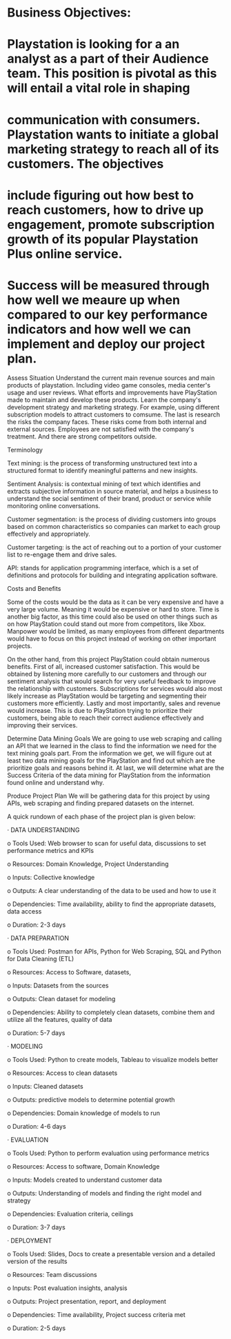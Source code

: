 # Business Objectives:
# Playstation is looking for a an analyst as a part of their Audience team. This position is pivotal as this will entail a vital role in shaping 
# communication with consumers. Playstation wants to initiate a global marketing strategy to reach all of its customers. The objectives 
# include figuring out how best to reach customers, how to drive up engagement, promote subscription growth of its popular Playstation Plus online service.
# Success will be measured through how well we meaure up when compared to our key performance indicators and how well we can implement and deploy our project plan. 

Assess Situation
Understand the current main revenue sources and main products of playstation. Including video game consoles, media center's usage and user reviews. 
What efforts and improvements have PlayStation made to maintain and develop these products. Learn the company's development strategy and marketing strategy. 
For example, using different subscription models to attract customers to comsume. The last is  research the risks the company faces. 
These risks come from both internal and external sources. Employees are not satisfied with the company's treatment. And there are strong competitors outside.

Terminology

Text mining: is the process of transforming unstructured text into a structured format to identify meaningful patterns and new insights.

Sentiment Analysis: is contextual mining of text which identifies and extracts subjective information in source material, and helps a business to 
understand the social sentiment of their brand, product or service while monitoring online conversations.

Customer segmentation: is the process of dividing customers into groups based on common characteristics so companies can market to each group effectively 
and appropriately.

Customer targeting: is the act of reaching out to a portion of your customer list to re-engage them and drive sales.

API: stands for application programming interface, which is a set of definitions and protocols for building and integrating application software.

Costs and Benefits

Some of the costs would be the data as it can be very expensive and have a very large volume. Meaning it would be expensive or hard to store. 
Time is another big factor, as this time could also be used on other things such as on how PlayStation could stand out more from competitors, like Xbox. 
Manpower would be limited, as many employees from different departments would have to focus on this project instead of working on other important projects.

On the other hand, from this project PlayStation could obtain numerous benefits. First of all, increased customer satisfaction. 
This would be obtained by listening more carefully to our customers and through our sentiment analysis that would search for very useful feedback to 
improve the relationship with customers. Subscriptions for services would also most likely increase as PlayStation would be targeting and segmenting 
their customers more efficiently. Lastly and most importantly, sales and revenue would increase. This is due to PlayStation trying to prioritize their customers, 
being able to reach their correct audience effectively and improving their services.


Determine Data Mining Goals
We are going to use web scraping and calling an API that we learned in the class to find the information we need for the text mining goals part. 
From the information we get, we will figure out at least two data mining goals for the PlayStation and find out which are the prioritize goals 
and reasons behind it. At last, we will determine what are the Success Criteria of the data mining for PlayStation from the information found online 
and understand why.

Produce Project Plan
We will be gathering data for this project by using APIs, web scraping and finding prepared datasets on the internet.

A quick rundown of each phase of the project plan is given below:

· DATA UNDERSTANDING

o Tools Used: Web browser to scan for useful data, discussions to set performance metrics and KPIs

o Resources: Domain Knowledge, Project Understanding

o Inputs: Collective knowledge

o Outputs: A clear understanding of the data to be used and how to use it

o Dependencies: Time availability, ability to find the appropriate datasets, data access

o Duration: 2-3 days

· DATA PREPARATION

o Tools Used: Postman for APIs, Python for Web Scraping, SQL and Python for Data Cleaning (ETL)

o Resources: Access to Software, datasets,

o Inputs: Datasets from the sources

o Outputs: Clean dataset for modeling

o Dependencies: Ability to completely clean datasets, combine them and utilize all the features, quality of data

o Duration: 5-7 days

· MODELING

o Tools Used: Python to create models, Tableau to visualize models better

o Resources: Access to clean datasets

o Inputs: Cleaned datasets

o Outputs: predictive models to determine potential growth

o Dependencies: Domain knowledge of models to run

o Duration: 4-6 days

· EVALUATION

o Tools Used: Python to perform evaluation using performance metrics

o Resources: Access to software, Domain Knowledge

o Inputs: Models created to understand customer data

o Outputs: Understanding of models and finding the right model and strategy

o Dependencies: Evaluation criteria, ceilings

o Duration: 3-7 days

· DEPLOYMENT

o Tools Used: Slides, Docs to create a presentable version and a detailed version of the results

o Resources: Team discussions

o Inputs: Post evaluation insights, analysis

o Outputs: Project presentation, report, and deployment

o Dependencies: Time availability, Project success criteria met

o Duration: 2-5 days

